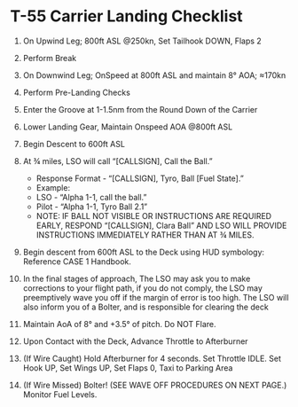 # T-55 Carrier Landing Checklist

1. On Upwind Leg; 800ft ASL @250kn, Set Tailhook DOWN, Flaps 2
2. Perform Break
3. On Downwind Leg; OnSpeed at 800ft ASL and maintain 8° AOA; ≈170kn
4. Perform Pre-Landing Checks
5. Enter the Groove at 1-1.5nm from the Round Down of the Carrier
6. Lower Landing Gear, Maintain Onspeed AOA @800ft ASL
7. Begin Descent to 600ft ASL
8. At ¾ miles, LSO will call “[CALLSIGN], Call the Ball.”
    - Response Format - “[CALLSIGN], Tyro, Ball [Fuel State].”
    - Example:
    - LSO - “Alpha 1-1, call the ball.”
    - Pilot - “Alpha 1-1, Tyro Ball 2.1”
    - NOTE: IF BALL NOT VISIBLE OR INSTRUCTIONS ARE REQUIRED EARLY, RESPOND “[CALLSIGN], Clara Ball” AND LSO WILL PROVIDE INSTRUCTIONS IMMEDIATELY RATHER THAN AT ¾ MILES.
9. Begin descent from 600ft ASL to the Deck using HUD symbology: Reference CASE 1 Handbook.
10. In the final stages of approach, The LSO may ask you to make corrections to your flight path, if you do not comply, the LSO may preemptively wave you off if the margin of error is too high. The LSO will also inform you of a Bolter, and is responsible for clearing the deck
11. Maintain AoA of 8° and +3.5° of pitch. Do NOT Flare.
12. Upon Contact with the Deck, Advance Throttle to Afterburner
13. (If Wire Caught) Hold Afterburner for 4 seconds. Set Throttle IDLE. Set Hook UP, Set Wings UP, Set Flaps 0, Taxi to Parking Area

14. (If Wire Missed) Bolter! (SEE WAVE OFF PROCEDURES ON NEXT PAGE.) Monitor Fuel Levels.

<br>
